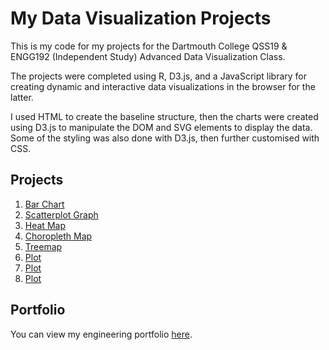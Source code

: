 # My Data Visualization Projects
 
This is my code for my projects for the Dartmouth College QSS19 & ENGG192 (Independent Study) Advanced Data Visualization Class.

The projects were completed using R, D3.js, and a JavaScript library for creating dynamic and interactive data visualizations in the browser for the latter.

I used HTML to create the baseline structure, then the charts were created using D3.js to manipulate the DOM and SVG elements to display the data. Some of the styling was also done with D3.js, then further customised with CSS. 

## Projects

1. [Bar Chart](https://emmaricci.github.io/dataviz/plot3/index.html)
2. [Scatterplot Graph](https://emmaricci.github.io/dataviz/plot4/index.html)
3. [Heat Map](https://emmaricci.github.io/dataviz/plot5/index.html)
4. [Choropleth Map](https://emmaricci.github.io/dataviz/plot6/index.html)
5. [Treemap](https://emmaricci.github.io/dataviz/plot7index.html)
6. [Plot](https://emmaricci.github.io/dataviz/plot1/index.html)
7. [Plot](https://emmaricci.github.io/dataviz/plot100/index.html)
8. [Plot](https://emmaricci.github.io/dataviz/plot101/index.html)

## Portfolio

You can view my engineering portfolio [here](https://emmariccid.myportfolio.com/).
